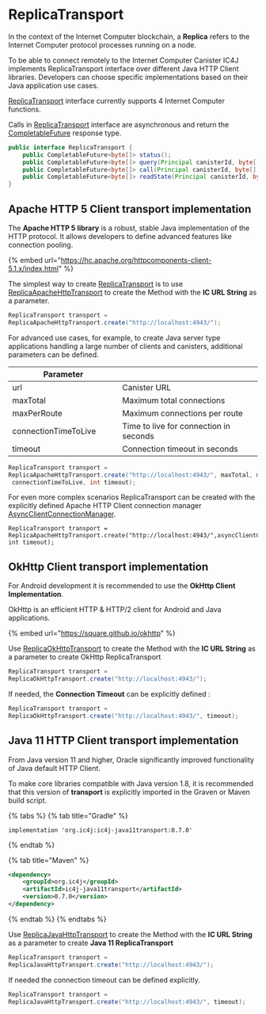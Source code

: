 # ReplicaTransport

In the context of the Internet Computer blockchain, a **Replica** refers to the Internet Computer protocol processes running on a node.

To be able to connect remotely to the Internet Computer Canister IC4J implements ReplicaTransport interface over different Java HTTP Client libraries. Developers can choose specific implementations based on their Java application use cases.

[ReplicaTransport](https://github.com/ic4j/ic4j-agent/blob/master/src/main/java/org/ic4j/agent/ReplicaTransport.java) interface currently supports 4 Internet Computer functions.&#x20;

Calls in [ReplicaTransport](https://github.com/ic4j/ic4j-agent/blob/master/src/main/java/org/ic4j/agent/ReplicaTransport.java) interface are asynchronous and return the [CompletableFuture](https://docs.oracle.com/javase/8/docs/api/java/util/concurrent/CompletableFuture.html) response type.

```java
public interface ReplicaTransport {
    public CompletableFuture<byte[]> status();
    public CompletableFuture<byte[]> query(Principal canisterId, byte[] envelope);
    public CompletableFuture<byte[]> call(Principal canisterId, byte[] envelope, RequestId requestId);
    public CompletableFuture<byte[]> readState(Principal canisterId, byte[] envelope);
}
```

## Apache HTTP 5 Client transport implementation

The **Apache HTTP 5 library** is a robust, stable Java implementation of the HTTP protocol. It allows developers to define advanced features like connection pooling.

{% embed url="https://hc.apache.org/httpcomponents-client-5.1.x/index.html" %}

The simplest way to create [ReplicaTransport](https://github.com/ic4j/ic4j-agent/blob/master/src/main/java/org/ic4j/agent/ReplicaTransport.java) is to use [ReplicaApacheHttpTransport](https://github.com/ic4j/ic4j-agent/blob/master/src/main/java/org/ic4j/agent/http/ReplicaApacheHttpTransport.java) to create the Method with the **IC URL String** as a parameter.&#x20;

```java
ReplicaTransport transport = 
ReplicaApacheHttpTransport.create("http://localhost:4943/");
```

For advanced use cases, for example, to create Java server type applications handling a large number of clients and canisters, additional parameters can be defined.

<table><thead><tr><th width="206.28690807799444">Parameter</th><th></th></tr></thead><tbody><tr><td>url</td><td>Canister URL</td></tr><tr><td>maxTotal</td><td>Maximum total connections</td></tr><tr><td>maxPerRoute</td><td>Maximum connections per route</td></tr><tr><td>connectionTimeToLive</td><td>Time to live for connection in seconds</td></tr><tr><td>timeout</td><td>Connection timeout in seconds</td></tr></tbody></table>

```java
ReplicaTransport transport = 
ReplicaApacheHttpTransport.create("http://localhost:4943/", maxTotal, maxPerRoute,
 connectionTimeToLive, int timeout);
```

For even more complex scenarios ReplicaTransport can be created with the explicitly defined Apache HTTP Client connection manager [AsyncClientConnectionManager](https://hc.apache.org/httpcomponents-client-5.1.x/current/httpclient5/apidocs/org/apache/hc/client5/http/nio/AsyncClientConnectionManager.html).

```
ReplicaTransport transport = 
ReplicaApacheHttpTransport.create("http://localhost:4943/",asyncClientConnectionManager, int timeout);
```

## OkHttp Client transport implementation

For Android development it is recommended to use the **OkHttp Client Implementation**.&#x20;

OkHttp is an efficient HTTP & HTTP/2 client for Android and Java applications.

{% embed url="https://square.github.io/okhttp" %}

Use [ReplicaOkHttpTransport](https://github.com/ic4j/ic4j-agent/blob/master/src/main/java/org/ic4j/agent/http/ReplicaOkHttpTransport.java) to create the Method with the **IC URL String** as a parameter to create OkHttp ReplicaTransport

```java
ReplicaTransport transport = 
ReplicaOkHttpTransport.create("http://localhost:4943/");
```

If needed, the **Connection Timeout** can be explicitly defined : &#x20;

```java
ReplicaTransport transport = 
ReplicaOkHttpTransport.create("http://localhost:4943/", timeout);
```

## Java 11 HTTP Client transport implementation

From Java version 11 and higher, Oracle significantly improved functionality of Java default HTTP Client.&#x20;

To make core libraries compatible with Java version 1.8, it is recommended that this version of **transport**  is explicitly imported in the Graven or Maven build script.&#x20;

{% tabs %}
{% tab title="Gradle" %}
```
implementation 'org.ic4j:ic4j-java11transport:0.7.0'
```
{% endtab %}

{% tab title="Maven" %}
```xml
<dependency>
    <groupId>org.ic4j</groupId>
    <artifactId>ic4j-java11transport</artifactId>
    <version>0.7.0</version>
</dependency>
```
{% endtab %}
{% endtabs %}

Use [ReplicaJavaHttpTransport](https://github.com/ic4j/ic4j-java11transport/blob/master/src/main/java/org/ic4j/agent/http/ReplicaJavaHttpTransport.java) to create the Method with the **IC URL String** as a parameter to create **Java 11 ReplicaTransport**

```java
ReplicaTransport transport = 
ReplicaJavaHttpTransport.create("http://localhost:4943/");
```

If needed the connection timeout can be defined explicitly.

```java
ReplicaTransport transport = 
ReplicaJavaHttpTransport.create("http://localhost:4943/", timeout);
```

###
